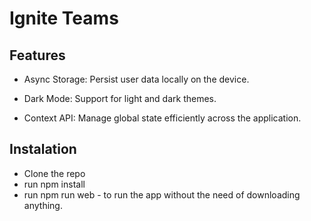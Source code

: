 # Ignite Teams

## Features

* Async Storage: Persist user data locally on the device.

* Dark Mode: Support for light and dark themes.

* Context API: Manage global state efficiently across the application.

## Instalation
* Clone the repo
* run npm install
* run npm run web - to run the app without the need of downloading anything.

